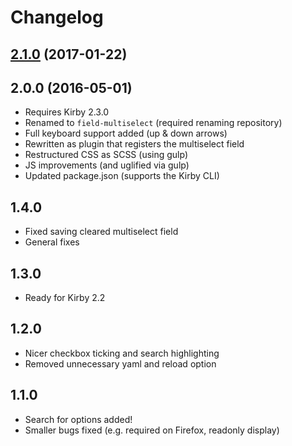 # Changelog

## [2.1.0](https://github.com/distantnative/field-multiselect/releases/tag/2.1.0) (2017-01-22)


## 2.0.0 (2016-05-01)
- Requires Kirby 2.3.0
- Renamed to `field-multiselect` (required renaming repository)
- Full keyboard support added (up & down arrows)
- Rewritten as plugin that registers the multiselect field
- Restructured CSS as SCSS (using gulp)
- JS improvements (and uglified via gulp)
- Updated package.json (supports the Kirby CLI)

## 1.4.0
- Fixed saving cleared multiselect field
- General fixes

## 1.3.0
- Ready for Kirby 2.2

## 1.2.0
- Nicer checkbox ticking and search highlighting
- Removed unnecessary yaml and reload option

## 1.1.0
- Search for options added!
- Smaller bugs fixed (e.g. required on Firefox, readonly display)
